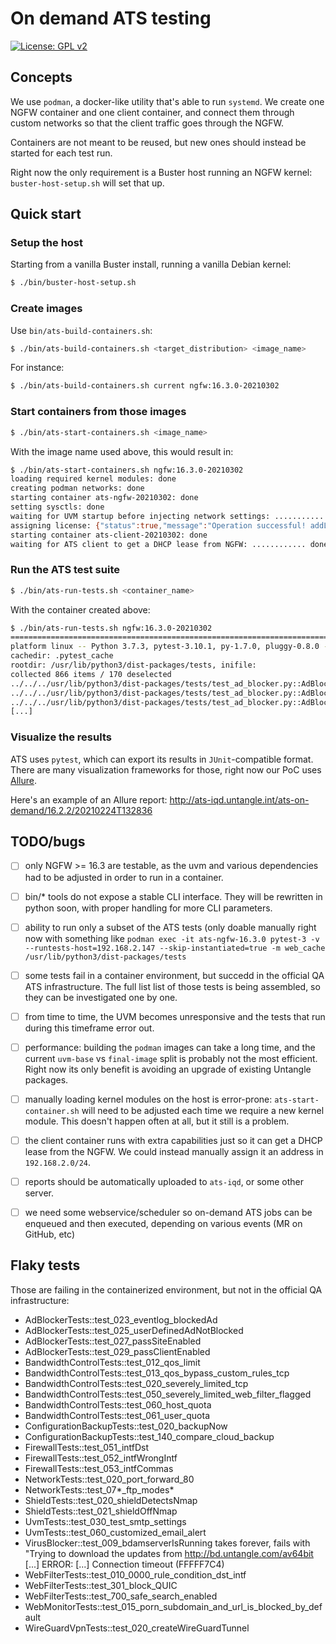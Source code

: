 On demand ATS testing
=====================

[![License: GPL v2](https://img.shields.io/badge/License-GPL%20v2-blue.svg)](https://www.gnu.org/licenses/old-licenses/gpl-2.0.en.html)

## Concepts

We use `podman`, a docker-like utility that's able to run `systemd`. We
create one NGFW container and one client container, and connect them
through custom networks so that the client traffic goes through the
NGFW.

Containers are not meant to be reused, but new ones should instead be
started for each test run.

Right now the only requirement is a Buster host running an NGFW kernel:
`buster-host-setup.sh` will set that up.

## Quick start


### Setup the host

Starting from a vanilla Buster install, running a vanilla Debian kernel:

```bash
$ ./bin/buster-host-setup.sh
```

### Create images

Use `bin/ats-build-containers.sh`:

```bash
$ ./bin/ats-build-containers.sh <target_distribution> <image_name>
```

For instance:

```bash
$ ./bin/ats-build-containers.sh current ngfw:16.3.0-20210302
```

### Start containers from those images

```bash
$ ./bin/ats-start-containers.sh <image_name>
```

With the image name used above, this would result in:

```bash
$ ./bin/ats-start-containers.sh ngfw:16.3.0-20210302
loading required kernel modules: done
creating podman networks: done
starting container ats-ngfw-20210302: done
setting sysctls: done
waiting for UVM startup before injecting network settings: .................... done
assigning license: {"status":true,"message":"Operation successful! addLicense, f2c7-825f-84cf-f452, UN-82-PRM-0010-MONTH, , 03\/02\/2021, "} done
starting container ats-client-20210302: done
waiting for ATS client to get a DHCP lease from NGFW: ............ done (192.168.2.129)
```

### Run the ATS test suite

```bash
$ ./bin/ats-run-tests.sh <container_name>
```

With the container created above:

```bash
$ ./bin/ats-run-tests.sh ngfw:16.3.0-20210302
===================================================================================================================================================== test session starts =====================================================================================================================================================
platform linux -- Python 3.7.3, pytest-3.10.1, py-1.7.0, pluggy-0.8.0 -- /usr/bin/python3
cachedir: .pytest_cache
rootdir: /usr/lib/python3/dist-packages/tests, inifile:
collected 866 items / 170 deselected
../../../usr/lib/python3/dist-packages/tests/test_ad_blocker.py::AdBlockerTests::test_010_clientIsOnline PASSED
../../../usr/lib/python3/dist-packages/tests/test_ad_blocker.py::AdBlockerTests::test_011_license_valid PASSED
../../../usr/lib/python3/dist-packages/tests/test_ad_blocker.py::AdBlockerTests::test_021_adIsBlocked PASSED
[...]
```

### Visualize the results

ATS uses `pytest`, which can export its results in `JUnit`-compatible
format. There are many visualization frameworks for those, right now our
PoC uses [Allure](https://github.com/allure-framework/allure2).

Here's an example of an Allure report:
  http://ats-iqd.untangle.int/ats-on-demand/16.2.2/20210224T132836

## TODO/bugs

- [ ] only NGFW >= 16.3 are testable, as the uvm and various
      dependencies had to be adjusted in order to run in a container.

- [ ] bin/* tools do not expose a stable CLI interface. They will be
      rewritten in python soon, with proper handling for more CLI
      parameters.

- [ ] ability to run only a subset of the ATS tests (only doable
      manually right now with something like `podman exec -it
      ats-ngfw-16.3.0 pytest-3 -v --runtests-host=192.168.2.147
      --skip-instantiated=true -m web_cache
      /usr/lib/python3/dist-packages/tests`
	  
- [ ] some tests fail in a container environment, but succedd in the
      official QA ATS infrastructure. The full list list of those tests
      is being assembled, so they can be investigated one by one.
	  
- [ ] from time to time, the UVM becomes unresponsive and the tests that
      run during this timeframe error out.
	  
- [ ] performance: building the `podman` images can take a long time,
      and the current `uvm-base` vs `final-image` split is probably not
      the most efficient. Right now its only benefit is avoiding an
      upgrade of existing Untangle packages.
	  
- [ ] manually loading kernel modules on the host is error-prone:
      `ats-start-container.sh` will need to be adjusted each time we
      require a new kernel module. This doesn't happen often at all, but
      it still is a problem.
	  
- [ ] the client container runs with extra capabilities just so it can
      get a DHCP lease from the NGFW. We could instead manually assign
      it an address in `192.168.2.0/24`.
	  
- [ ] reports should be automatically uploaded to `ats-iqd`, or some
      other server.

- [ ] we need some webservice/scheduler so on-demand ATS jobs can be
      enqueued and then executed, depending on various events (MR on
      GitHub, etc)

## Flaky tests

Those are failing in the containerized environment, but not in the
official QA infrastructure:

- AdBlockerTests::test_023_eventlog_blockedAd
- AdBlockerTests::test_025_userDefinedAdNotBlocked
- AdBlockerTests::test_027_passSiteEnabled
- AdBlockerTests::test_029_passClientEnabled
- BandwidthControlTests::test_012_qos_limit
- BandwidthControlTests::test_013_qos_bypass_custom_rules_tcp
- BandwidthControlTests::test_020_severely_limited_tcp
- BandwidthControlTests::test_050_severely_limited_web_filter_flagged
- BandwidthControlTests::test_060_host_quota
- BandwidthControlTests::test_061_user_quota
- ConfigurationBackupTests::test_020_backupNow
- ConfigurationBackupTests::test_140_compare_cloud_backup
- FirewallTests::test_051_intfDst
- FirewallTests::test_052_intfWrongIntf
- FirewallTests::test_053_intfCommas
- NetworkTests::test_020_port_forward_80
- NetworkTests::test_07*_ftp_modes*
- ShieldTests::test_020_shieldDetectsNmap
- ShieldTests::test_021_shieldOffNmap
- UvmTests::test_030_test_smtp_settings
- UvmTests::test_060_customized_email_alert
- VirusBlocker::test_009_bdamserverIsRunning takes forever, fails with "Trying to download the updates from http://bd.untangle.com/av64bit [...] ERROR: [...] Connection timeout (FFFFF7C4)
- WebFilterTests::test_010_0000_rule_condition_dst_intf
- WebFilterTests::test_301_block_QUIC
- WebFilterTests::test_700_safe_search_enabled
- WebMonitorTests::test_015_porn_subdomain_and_url_is_blocked_by_default
- WireGuardVpnTests::test_020_createWireGuardTunnel
